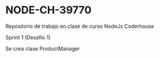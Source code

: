 # NODE-CH-39770
Repositorio de trabajo en clase de curso NodeJs Coderhouse

Sprint 1 (Desafío 1)

Se crea clase ProductManager
